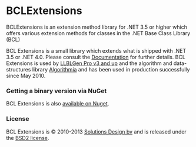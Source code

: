 BCLExtensions
=============

BCLExtensions is an extension method library for .NET 3.5 or higher which offers various extension methods for classes in the .NET Base Class Library (BCL)

BCL Extensions is a small library which extends what is shipped with .NET 3.5 or .NET 4.0. Please consult the [Documentation](https://github.com/SolutionsDesign/BCLExtensions/wiki) for further details. BCL Extensions is used by [LLBLGen Pro v3 and up](http://www.llblgen.com/) and the algorithm and data-structures library [Algorithmia](https://github.com/SolutionsDesign/Algorithmia) and has been used in production successfully since May 2010.

### Getting a binary version via NuGet

BCL Extensions is also [available on Nuget](https://nuget.org/packages/SD.Tools.BCLExtensions/). 

### License
BCL Extensions is &copy; 2010-2013 [Solutions Design bv](http://www.sd.nl/) and is released under the [BSD2 license](https://github.com/SolutionsDesign/BCLExtensions/blob/master/LICENSE.txt).